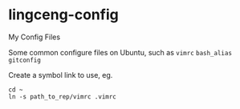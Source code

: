 lingceng-config
===============

My Config Files

Some common configure files on Ubuntu, such as
 `vimrc` `bash_alias` `gitconfig`

Create a symbol link to use, eg.

    cd ~
    ln -s path_to_rep/vimrc .vimrc

